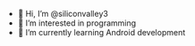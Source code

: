 - 👋 Hi, I’m @siliconvalley3
- 👀 I’m interested in programming
- 🌱 I’m currently learning Android development

<!---
siliconvalley3/siliconvalley3 is a ✨ special ✨ repository because its `README.md` (this file) appears on your GitHub profile.
You can click the Preview link to take a look at your changes.
--->
